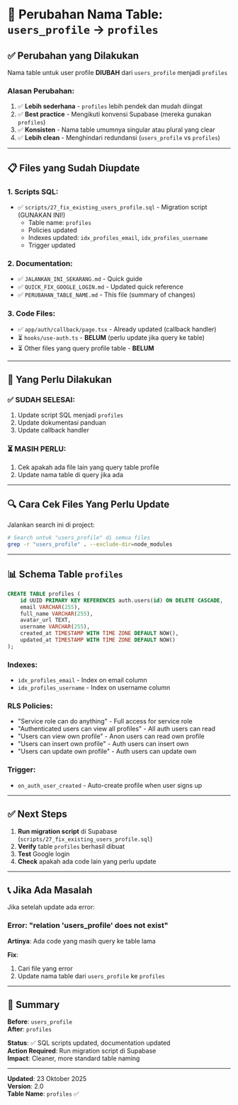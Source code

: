 # 📝 Perubahan Nama Table: `users_profile` → `profiles`

## ✅ Perubahan yang Dilakukan

Nama table untuk user profile **DIUBAH** dari `users_profile` menjadi `profiles`

### Alasan Perubahan:

1. ✅ **Lebih sederhana** - `profiles` lebih pendek dan mudah diingat
2. ✅ **Best practice** - Mengikuti konvensi Supabase (mereka gunakan `profiles`)
3. ✅ **Konsisten** - Nama table umumnya singular atau plural yang clear
4. ✅ **Lebih clean** - Menghindari redundansi (`users_profile` vs `profiles`)

---

## 📋 Files yang Sudah Diupdate

### 1. Scripts SQL:

- ✅ `scripts/27_fix_existing_users_profile.sql` - Migration script (GUNAKAN INI!)
  - Table name: `profiles`
  - Policies updated
  - Indexes updated: `idx_profiles_email`, `idx_profiles_username`
  - Trigger updated

### 2. Documentation:

- ✅ `JALANKAN_INI_SEKARANG.md` - Quick guide
- ✅ `QUICK_FIX_GOOGLE_LOGIN.md` - Updated quick reference
- ✅ `PERUBAHAN_TABLE_NAME.md` - This file (summary of changes)

### 3. Code Files:

- ✅ `app/auth/callback/page.tsx` - Already updated (callback handler)
- ⏳ `hooks/use-auth.ts` - **BELUM** (perlu update jika query ke table)
- ⏳ Other files yang query profile table - **BELUM**

---

## 🎯 Yang Perlu Dilakukan

### ✅ SUDAH SELESAI:

1. Update script SQL menjadi `profiles`
2. Update dokumentasi panduan
3. Update callback handler

### ⏳ MASIH PERLU:

1. Cek apakah ada file lain yang query table profile
2. Update nama table di query jika ada

---

## 🔍 Cara Cek Files Yang Perlu Update

Jalankan search ini di project:

```bash
# Search untuk "users_profile" di semua files
grep -r "users_profile" . --exclude-dir=node_modules
```

---

## 📊 Schema Table `profiles`

```sql
CREATE TABLE profiles (
    id UUID PRIMARY KEY REFERENCES auth.users(id) ON DELETE CASCADE,
    email VARCHAR(255),
    full_name VARCHAR(255),
    avatar_url TEXT,
    username VARCHAR(255),
    created_at TIMESTAMP WITH TIME ZONE DEFAULT NOW(),
    updated_at TIMESTAMP WITH TIME ZONE DEFAULT NOW()
);
```

### Indexes:

- `idx_profiles_email` - Index on email column
- `idx_profiles_username` - Index on username column

### RLS Policies:

- "Service role can do anything" - Full access for service role
- "Authenticated users can view all profiles" - All auth users can read
- "Users can view own profile" - Anon users can read own profile
- "Users can insert own profile" - Auth users can insert own
- "Users can update own profile" - Auth users can update own

### Trigger:

- `on_auth_user_created` - Auto-create profile when user signs up

---

## ✅ Next Steps

1. **Run migration script** di Supabase (`scripts/27_fix_existing_users_profile.sql`)
2. **Verify** table `profiles` berhasil dibuat
3. **Test** Google login
4. **Check** apakah ada code lain yang perlu update

---

## 📞 Jika Ada Masalah

Jika setelah update ada error:

### Error: "relation 'users_profile' does not exist"

**Artinya**: Ada code yang masih query ke table lama

**Fix**:

1. Cari file yang error
2. Update nama table dari `users_profile` ke `profiles`

---

## 🎉 Summary

**Before**: `users_profile`  
**After**: `profiles`

**Status**: ✅ SQL scripts updated, documentation updated  
**Action Required**: Run migration script di Supabase  
**Impact**: Cleaner, more standard table naming

---

**Updated**: 23 Oktober 2025  
**Version**: 2.0  
**Table Name**: `profiles` ✅
